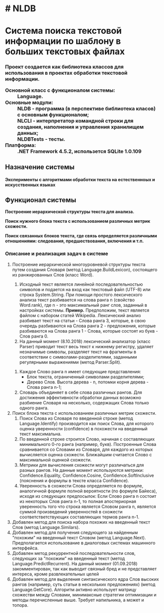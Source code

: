 <h1># NLDB</h1>
<h1>Система поиска текстовой информации по шаблону в больших текстовых файлах</h1>
<h3>Проект создается как библиотека классов для использования в проектах обработки текстовой информации.

<dl>
<dt>Основной класс с функционалом системы: </dt>
  <dd>Language.</dd>
<dt>Основные модули: </dt>
  <dd>NLDB - программа (в перспективе библиотека класов) с основным функционалом; </dd>
  <dd>NLCLI - интерпретатор командной строки для создания, наполнения и управления хранилищем данных; </dd>
  <dd>NLDBTests - тесты.</dd>
</dt>
<dt>Платформа:</dt>
<dd>.NET Framework 4.5.2, использется SQLite 1.0.109</dd>
</dl>
</h3>

<h2>Назначение системы</h2>
<h4>Эксперименты с алгоритмами обработки текста на естественноых и искусственных языках</h4>
<h2>Функционал системы</h2>
<b>  
<p>Построение иерархической структуры текста для анализа.</p>
<p>Поиск нужного блока текста с использованием различных метрик схожести.</p>
<p>Поиск связанных блоков текста, где связь определяется различными отношениями: следования, предшествования, включения и т.п.</p>
</b>

<h3>Описание и реализация задач в системе</h3>
<ol>
<li>Построение иерархической многоуровневой структуры текста путем создания Словаря (метод Language.BuildLexicon), состоящего из ранжированных Слов (класс Word).</li>
  <ol>
    <li>Исходный текст является линейной последовательностью символов и подается на вход как текстовый файл (UTF-8) или строка System.String. При помощи простого лексического анализа текст разбивается на слова ранга n (свойство Word.rank), где n - это максимальный ранг слов, заданный в настройках системы. 
<b>Пример.</b> Предположим, текст является файлом с набором статей Wikipedia. Лексический анализ разбивает текст на статьи - Слова ранга 3, которые, в свою очередь разбиваются на Слова ранга 2 - предложения, которые разбиваются на Слова ранга 1 - Слова, которые состоят из букв - Слов ранга 0.
    </li>
    <li>На данный момент (8.10.2018) лексический анализатор (класс Parser) приводит текст весь текст к нижнему регистру, удаляет незначимые символы, разделяет текст на фрагменты в соответствии с символами-разделителями, заданными регулярными выражениями (метод Parser.Split).
    </li>
  </ol>
  <ol>
    <li>
      Каждое Слово ранга n имеет следующие представления:
    <ul>
      <li>Блок текста, ограниченный символами разделителями;</li>
      <li>Дерево Слов. Высота дерева - n, потомки корня дерева - Слова ранга n-1;</li>
    </ul>
    </li>
    <li>
Словарь объединяет в себе слова различных рангов. Для достижения эффективности обработки данных возможно разбиение Словаря на несколько, содержащих Слова только одного ранга.
    </li>
  </ol>
</li>
<li>
  Поиск блока текста с использованием различных метрик схожести.
  <ol>
    <li>
      Поиск Слова из Словаря по введенной строке (метод Language.Identify) производится как поиск Слова, для которого оценка уверенности (confidence) в похожести на введенный текст максимальна.
    </li>
    <li>
      По введенной строке строится Слово, начиная с составляющих минимального 0-го ранга (например, букв). Построенные Слова сравнивается со Словами из Словаря, для каждого из которых вычисляется оценка схожести. Ближайшим считается Слово с максимальной оценкой схожести.
    </li>
    <li>Метрики для вычисления схожести могут различаться для разных рангов. На данные момент используются метрики: Confidence.Equality,
Confidence.Cosine, Confidence.SoftInclusive (пояснения и формулы в тексте класса Confidence).</li>
    <li>Уверенность в схожести Слова определяется по формуле, аналогичной формуле полной вероятности (по формуле Байеса), исходя из следующих предпосылок: Если Слово ранга n состоит из некоторых Слов ранга n-1, то полная апостериорная уверенность того что строка является Словом ранга n, является суммой произведений уверенностей в схожести соответстветствующих составляющих термов ранга n-1.</li>
  </ol>
</li>
<li>Добавлен метод для поиска набора похожих на введенный текст Слов (метод Language.Similars).</li>
<li>Добавлен метод для получения следующего за найденным "похожим" на введенный текст Словом (метод Language.Next). Предполагается использование в диалоговых системах машинного интерфейса.</li>
<li>Добавлен метод рекуррентной последовательности слов, следующих за "похожим" на введенный текст (метод Language.PredictRecurrent). На данный момент (01.09.2018) закомментирован, так как выводит связный бред и не представляет интереса, кроме развлекательных целей</li>
<li>Добавлен метод для выделения синтаксического ядра Слов высоких рангов (например, суть статьи в нескольких предложениях) (метод Language.GetCore). Алгоритм активно использует матрицу схожестви между Словами, минимаксные стратегии оптимизации и методы перечисленные выше. Требует напильника, а может и топора.</li>
</ol>
